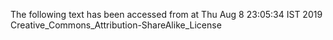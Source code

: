 The following text has been accessed from at Thu Aug 8 23:05:34 IST 2019
Creative_Commons_Attribution-ShareAlike_License
